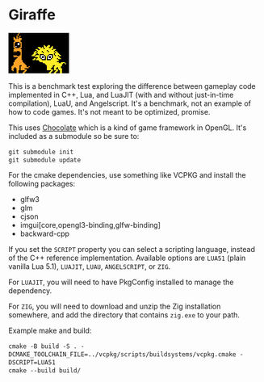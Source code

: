 # Giraffe

<img src="https://github.com/hsjunnesson/giraffe/blob/main/giraffe.png" />

This is a benchmark test exploring the difference between gameplay code implemented in C++, Lua, and LuaJIT (with and without just-in-time compilation), LuaU, and Angelscript.
It's a benchmark, not an example of how to code games. It's not meant to be optimized, promise.

This uses [Chocolate](https://github.com/hsjunnesson/chocolate) which is a kind of game framework in OpenGL. It's included as a submodule so be sure to:

```
git submodule init
git submodule update
```

For the cmake dependencies, use something like VCPKG and install the following packages:

- glfw3
- glm
- cjson
- imgui[core,opengl3-binding,glfw-binding]
- backward-cpp

If you set the `SCRIPT` property you can select a scripting language, instead of the C++ reference implementation. Available options are `LUA51` (plain vanilla Lua 5.1), `LUAJIT`, `LUAU`, `ANGELSCRIPT`, or `ZIG`.

For `LUAJIT`, you will need to have PkgConfig installed to manage the dependency.

For `ZIG`, you will need to download and unzip the Zig installation somewhere, and add the directory that contains `zig.exe` to your path.

Example make and build:

```
cmake -B build -S . -DCMAKE_TOOLCHAIN_FILE=../vcpkg/scripts/buildsystems/vcpkg.cmake -DSCRIPT=LUA51
cmake --build build/
```
